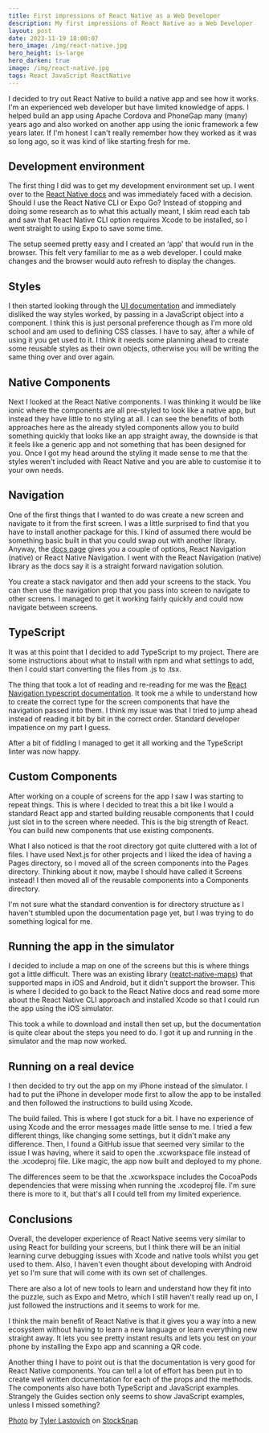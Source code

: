 ```yaml
---
title: First impressions of React Native as a Web Developer
description: My first impressions of React Native as a Web Developer
layout: post
date: 2023-11-19 18:00:07
hero_image: /img/react-native.jpg
hero_height: is-large
hero_darken: true
image: /img/react-native.jpg
tags: React JavaScript ReactNative
---
```


I decided to try out React Native to build a native app and see how it works. I'm an experienced web developer but have limited knowledge of apps. I helped build an app using Apache Cordova and PhoneGap many (many) years ago and also worked on another app using the ionic framework a few years later. If I'm honest I can't really remember how they worked as it was so long ago, so it was kind of like starting fresh for me.

## Development environment

The first thing I did was to get my development environment set up. I went over to the [React Native docs](https://reactnative.dev/docs/environment-setup) and was immediately faced with a decision. Should I use the React Native CLI or Expo Go? Instead of stopping and doing some research as to what this actually meant, I skim read each tab and saw that React Native CLI option requires Xcode to be installed, so I went straight to using Expo to save some time.

The setup seemed pretty easy and I created an ‘app' that would run in the browser. This felt very familiar to me as a web developer. I could make changes and the browser would auto refresh to display the changes.

## Styles

I then started looking through the [UI documentation](https://reactnative.dev/docs/style) and immediately disliked the way styles worked, by passing in a JavaScript object into a component. I think this is just personal preference though as I'm more old school and am used to defining CSS classes. I have to say, after a while of using it you get used to it. I think it needs some planning ahead to create some reusable styles as their own objects, otherwise you will be writing the same thing over and over again.

## Native Components

Next I looked at the React Native components. I was thinking it would be like ionic where the components are all pre-styled to look like a native app, but instead they have little to no styling at all. I can see the benefits of both approaches here as the already styled components allow you to build something quickly that looks like an app straight away, the downside is that it feels like a generic app and not something that has been designed for you. Once I got my head around the styling it made sense to me that the styles weren't included with React Native and you are able to customise it to your own needs.

## Navigation

One of the first things that I wanted to do was create a new screen and navigate to it from the first screen. I was a little surprised to find that you have to install another package for this. I kind of assumed there would be something basic built in that you could swap out with another library. Anyway, the [docs page](https://reactnative.dev/docs/navigation) gives you a couple of options, React Navigation (native) or React Native Navigation. I went with the React Navigation (native) library as the docs say it is a straight forward navigation solution.

You create a stack navigator and then add your screens to the stack. You can then use the navigation prop that you pass into screen to navigate to other screens. I managed to get it working fairly quickly and could now navigate between screens.

## TypeScript

It was at this point that I decided to add TypeScript to my project. There are some instructions about what to install with npm and what settings to add, then I could start converting the files from .js to .tsx.

The thing that took a lot of reading and re-reading for me was the [React Navigation typescript documentation](https://reactnavigation.org/docs/typescript). It took me a while to understand how to create the correct type for the screen components that have the navigation passed into them. I think my issue was that I tried to jump ahead instead of reading it bit by bit in the correct order. Standard developer impatience on my part I guess.

After a bit of fiddling I managed to get it all working and the TypeScript linter was now happy.

## Custom Components

After working on a couple of screens for the app I saw I was starting to repeat things. This is where I decided to treat this a bit like I would a standard React app and started building reusable components that I could just slot in to the screen where needed. This is the big strength of React. You can build new components that use existing components.

What I also noticed is that the root directory got quite cluttered with a lot of files. I have used Next.js for other projects and I liked the idea of having a Pages directory, so I moved all of the screen components into the Pages directory. Thinking about it now, maybe I should have called it Screens instead! I then moved all of the reusable components into a Components directory.

I'm not sure what the standard convention is for directory structure as I haven't stumbled upon the documentation page yet, but I was trying to do something logical for me.

## Running the app in the simulator

I decided to include a map on one of the screens but this is where things got a little difficult. There was an existing library ([reatct-native-maps](https://github.com/react-native-maps/react-native-maps)) that supported maps in iOS and Android, but it didn't support the browser. This is where I decided to go back to the React Native docs and read some more about the React Native CLI approach and installed Xcode so that I could run the app using the iOS simulator.

This took a while to download and install then set up, but the documentation is quite clear about the steps you need to do. I got it up and running in the simulator and the map now worked.

## Running on a real device

I then decided to try out the app on my iPhone instead of the simulator. I had to put the iPhone in developer mode first to allow the app to be installed and then followed the instructions to build using Xcode.

The build failed. This is where I got stuck for a bit. I have no experience of using Xcode and the error messages made little sense to me. I tried a few different things, like changing some settings, but it didn't make any difference. Then, I found a GitHub issue that seemed very similar to the issue I was having, where it said to open the .xcworkspace file instead of the .xcodeproj file. Like magic, the app now built and deployed to my phone.

The differences seem to be that the .xcworkspace includes the CocoaPods dependencies that were missing when running the .xcodeproj file. I'm sure there is more to it, but that's all I could tell from my limited experience.

## Conclusions

Overall, the developer experience of React Native seems very similar to using React for building your screens, but I think there will be an initial learning curve debugging issues with Xcode and native tools whilst you get used to them. Also, I haven't even thought about developing with Android yet so I'm sure that will come with its own set of challenges.

There are also a lot of new tools to learn and understand how they fit into the puzzle, such as Expo and Metro, which I still haven't really read up on, I just followed the instructions and it seems to work for me.

I think the main benefit of React Native is that it gives you a way into a new ecosystem without having to learn a new language or learn everything new straight away. It lets you see pretty instant results and lets you test on your phone by installing the Expo app and scanning a QR code.

Another thing I have to point out is that the documentation is very good for React Native components. You can tell a lot of effort has been put in to create well written documentation for each of the props and the methods. The components also have both TypeScript and JavaScript examples. Strangely the Guides section only seems to show JavaScript examples, unless I missed something?

<a href="https://stocksnap.io/photo/iphone-desk-ER4AMOC4LR">Photo</a> by <a href="https://stocksnap.io/author/lastly">Tyler Lastovich</a> on <a href="https://stocksnap.io">StockSnap</a>

